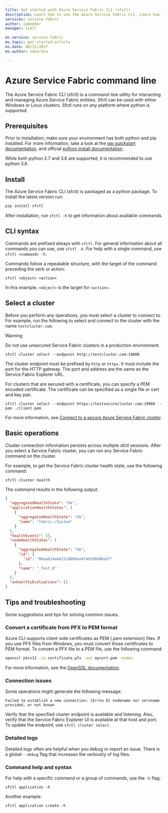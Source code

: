 ```yaml
---
title: Get started with Azure Service Fabric CLI (sfctl)
description: Learn how to use the Azure Service Fabric CLI. Learn how to connect to a cluster, and how to manage applications.
services: service-fabric
author: samedder
manager: timlt

ms.service: service-fabric
ms.topic: get-started-article
ms.date: 06/21/2017
ms.author: edwardsa

---
```

# Azure Service Fabric command line

The Azure Service Fabric CLI (sfctl) is a command-line utility for interacting and managing Azure Service
Fabric entities. Sfctl can be used with either Windows or Linux clusters. Sfctl runs on any platform where
python is supported.

## Prerequisites

Prior to installation, make sure your environment has both python and pip installed. For more information,
take a look at the [pip quickstart documentation](https://pip.pypa.io/en/latest/quickstart/), and official
[python install documentation](https://wiki.python.org/moin/BeginnersGuide/Download).

While both python 2.7 and 3.6 are supported, it is recommended to use python 3.6.

## Install

The Azure Service Fabric CLI (sfctl) is packaged as a python package. To install the latest version run:

```bash
pip install sfctl
```

After installation, run `sfctl -h` to get information about available commands.

## CLI syntax

Commands are prefixed always with `sfctl`. For general information about all commands you can use, use `sfctl -h`. For
help with a single command, use `sfctl <command> -h`.

Commands follow a repeatable structure, with the target of the command preceding the verb or action:

```azurecli
sfctl <object> <action>
```

In this example, `<object>` is the target for `<action>`.

## Select a cluster

Before you perform any operations, you must select a cluster to connect to. For example, run the following to select
and connect to the cluster with the name `testcluster.com`.

> [!WARNING]
> Do not use unsecured Service Fabric clusters in a production environment.

```azurecli
sfctl cluster select --endpoint http://testcluster.com:19080
```

The cluster endpoint must be prefixed by `http` or `https`. It must include the port for the HTTP gateway. The port and
address are the same as the Service Fabric Explorer URL.

For clusters that are secured with a certificate, you can specify a PEM encoded certificate. The certificate can be
specified as a single file or cert and key pair.

```azurecli
sfctl cluster select --endpoint https://testsecurecluster.com:19080 --pem ./client.pem
```

For more information, see
[Connect to a secure Azure Service Fabric cluster](service-fabric-connect-to-secure-cluster.md).

## Basic operations

Cluster connection information persists across multiple sfctl sessions. After you select a Service Fabric cluster,
you can run any Service Fabric command on the cluster.

For example, to get the Service Fabric cluster health state, use the following command:

```azurecli
sfctl cluster health
```

The command results in the following output:

```json
{
  "aggregatedHealthState": "Ok",
  "applicationHealthStates": [
    {
      "aggregatedHealthState": "Ok",
      "name": "fabric:/System"
    }
  ],
  "healthEvents": [],
  "nodeHealthStates": [
    {
      "aggregatedHealthState": "Ok",
      "id": {
        "id": "66aa824a642124089ee474b398d06a57"
      },
      "name": "_Test_0"
    }
  ],
  "unhealthyEvaluations": []
}
```

## Tips and troubleshooting

Some suggestions and tips for solving common issues.

### Convert a certificate from PFX to PEM format

Azure CLI supports client-side certificates as PEM (.pem extension) files. If you use PFX files from Windows, you must
convert those certificates to PEM format. To convert a PFX file to a PEM file, use the following command:

```bash
openssl pkcs12 -in certificate.pfx -out mycert.pem -nodes
```

For more information, see the [OpenSSL documentation](https://www.openssl.org/docs/).

### Connection issues

Some operations might generate the following message:

`Failed to establish a new connection: [Errno 8] nodename nor servname provided, or not known`

Verify that the specified cluster endpoint is available and listening. Also, verify that the Service Fabric Explorer
UI is available at that host and port. To update the endpoint, use `sfctl cluster select`.

### Detailed logs

Detailed logs often are helpful when you debug or report an issue. There is a global `--debug` flag that
increases the verbosity of log files.

### Command help and syntax

For help with a specific command or a group of commands, use the `-h` flag:

```azurecli
sfctl application -h
```

Another example:

```azurecli
sfctl application create -h
```

